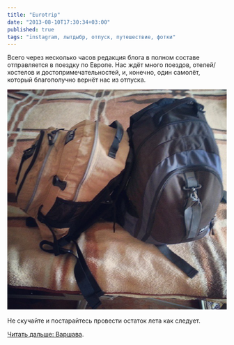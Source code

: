 ```yaml
---
title: "Eurotrip"
date: "2013-08-10T17:30:34+03:00"
published: true
tags: "instagram, лытдыбр, отпуск, путешествие, фотки"
---
```


Всего через несколько часов редакция блога в полном составе отправляется в поездку по Европе. Нас ждёт много поездов,
отелей/хостелов и достопримечательностей, и, конечно, один самолёт, который благополучно вернёт нас из отпуска.

![К отправлению готовы](/images/travel/2013-08-eurotrip/minsk-backpacks.jpg "К отправлению готовы")

Не скучайте и постарайтесь провести остаток лета как следует.

[Читать дальше: Варшава](/post/eurotrip-warsaw/).

